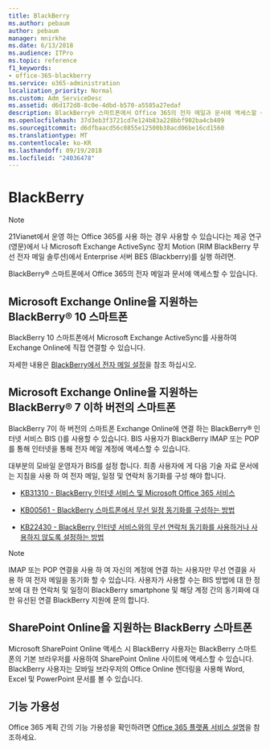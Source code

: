 ```yaml
---
title: BlackBerry
ms.author: pebaum
author: pebaum
manager: mnirkhe
ms.date: 6/13/2018
ms.audience: ITPro
ms.topic: reference
f1_keywords:
- office-365-blackberry
ms.service: o365-administration
localization_priority: Normal
ms.custom: Adm_ServiceDesc
ms.assetid: d6d172d8-8c0e-4dbd-b570-a5585a27edaf
description: BlackBerry® 스마트폰에서 Office 365의 전자 메일과 문서에 액세스할 수 있습니다.
ms.openlocfilehash: 37d3eb3f3721cd7e124b83a228bbf902ba4cb409
ms.sourcegitcommit: d6dfbaacd56c0855e12500b38acd06be16cd1560
ms.translationtype: MT
ms.contentlocale: ko-KR
ms.lasthandoff: 09/19/2018
ms.locfileid: "24036478"
---
```

# <a name="blackberry"></a>BlackBerry

> [!NOTE]
> 21Vianet에서 운영 하는 Office 365를 사용 하는 경우 사용할 수 있습니다는 제공 연구 (영문)에서 나 Microsoft Exchange ActiveSync 장치 Motion (RIM BlackBerry 무선 전자 메일 솔루션)에서 Enterprise 서버 BES (Blackberry)를 실행 하려면. 
  
BlackBerry® 스마트폰에서 Office 365의 전자 메일과 문서에 액세스할 수 있습니다.
  
## <a name="blackberry-10-smartphones-with-microsoft-exchange-online"></a>Microsoft Exchange Online을 지원하는 BlackBerry® 10 스마트폰

BlackBerry 10 스마트폰에서 Microsoft Exchange ActiveSync를 사용하여 Exchange Online에 직접 연결할 수 있습니다.
  
자세한 내용은 [BlackBerry에서 전자 메일 설정](https://go.microsoft.com/fwlink/?linkid=863394)을 참조 하십시오.
  
## <a name="blackberry-7-and-earlier-smartphones-with-microsoft-exchange-online"></a>Microsoft Exchange Online을 지원하는 BlackBerry® 7 이하 버전의 스마트폰

BlackBerry 7이 하 버전의 스마트폰 Exchange Online에 연결 하는 BlackBerry® 인터넷 서비스 BIS ()를 사용할 수 있습니다. BIS 사용자가 BlackBerry IMAP 또는 POP를 통해 인터넷을 통해 전자 메일 계정에 액세스할 수 있습니다.
  
대부분의 모바일 운영자가 BIS를 설정 합니다. 최종 사용자에 게 다음 기술 자료 문서에는 지침을 사용 하 여 전자 메일, 일정 및 연락처 동기화를 구성 해야 합니다.
  
- [KB31310 - BlackBerry 인터넷 서비스 및 Microsoft Office 365 서비스](http://go.microsoft.com/fwlink/?LinkID=826158&amp;clcid=0x409)
    
- [KB00561 - BlackBerry 스마트폰에서 무선 일정 동기화를 구성하는 방법](http://go.microsoft.com/fwlink/?LinkID=826160&amp;clcid=0x409)
    
- [KB22430 - BlackBerry 인터넷 서비스와의 무선 연락처 동기화를 사용하거나 사용하지 않도록 설정하는 방법](http://go.microsoft.com/fwlink/?LinkID=826161&amp;clcid=0x409)
    
> [!NOTE]
> IMAP 또는 POP 연결을 사용 하 여 자신의 계정에 연결 하는 사용자만 무선 연결을 사용 하 여 전자 메일을 동기화 할 수 있습니다. 사용자가 사용할 수는 BIS 방법에 대 한 정보에 대 한 연락처 및 일정이 BlackBerry smartphone 및 해당 계정 간의 동기화에 대 한 유선된 연결 BlackBerry 지원에 문의 합니다. 
  
## <a name="blackberry-smartphones-with-sharepoint-online"></a>SharePoint Online을 지원하는 BlackBerry 스마트폰

Microsoft SharePoint Online 액세스 시 BlackBerry 사용자는 BlackBerry 스마트폰의 기본 브라우저를 사용하여 SharePoint Online 사이트에 액세스할 수 있습니다. BlackBerry 사용자는 모바일 브라우저의 Office Online 렌더링을 사용해 Word, Excel 및 PowerPoint 문서를 볼 수 있습니다.
  
## <a name="feature-availability"></a>기능 가용성

Office 365 계획 간의 기능 가용성을 확인하려면 [Office 365 플랫폼 서비스 설명](https://technet.microsoft.com/en-us/library/office-365-platform-service-description.aspx)을 참조하세요.
  

